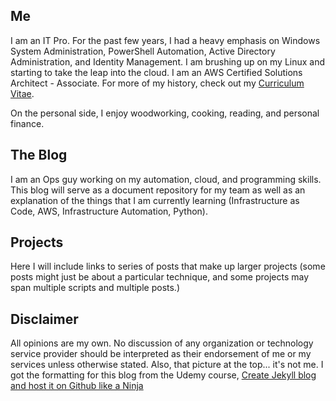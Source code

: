 
## Me

I am an IT Pro. For the past few years, I had a heavy emphasis on Windows System Administration, PowerShell Automation, Active Directory Administration, and Identity Management. I am brushing up on my Linux and starting to take the leap into the cloud. I am an AWS Certified Solutions Architect - Associate. For more of my history, check out my [Curriculum Vitae]({{site.url}}/cv.html).

On the personal side, I enjoy woodworking, cooking, reading, and personal finance.

## The Blog

I am an Ops guy working on my automation, cloud, and programming skills. This blog will serve as a document repository for my team as well as an explanation of the things that I am currently learning (Infrastructure as Code, AWS, Infrastructure Automation, Python).

## Projects

Here I will include links to series of posts that make up larger projects (some posts might just be about a particular technique, and some projects may span multiple scripts and multiple posts.)

## Disclaimer

All opinions are my own. No discussion of any organization or technology service provider should be interpreted as their endorsement of me or my services unless otherwise stated. Also, that picture at the top... it's not me. I got the formatting for this blog from the Udemy course, [Create Jekyll blog and host it on Github like a Ninja](https://www.udemy.com/create-free-jekyll-blog-on-github-pages-like-a-ninja/learn/v4/overview)
